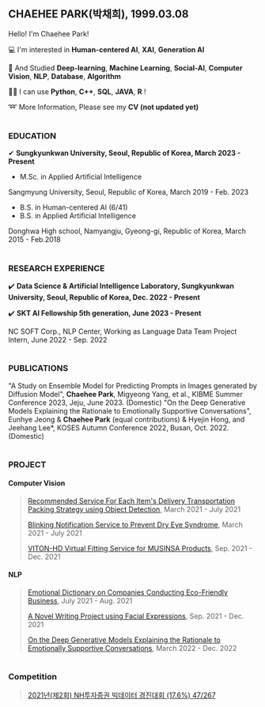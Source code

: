 ## CHAEHEE PARK(박채희), 1999.03.08

Hello! I'm Chaehee Park! 


💻 I'm interested in **Human-centered AI**, **XAI**, **Generation AI**

📝 And Studied **Deep-learning**, **Machine Learning**, **Social-AI**, **Computer Vision**, **NLP**, **Database**, **Algorithm** 

👩‍💻 I can use **Python**, **C++**, **SQL**, **JAVA**, **R** !

➿ More Information, Please see my **CV (not updated yet)**  
#

### EDUCATION
✔ **Sungkyunkwan University, Seoul, Republic of Korea,  March 2023 - Present**
- M.Sc. in Applied Artificial Intelligence  

Sangmyung University, Seoul, Republic of Korea, March 2019 - Feb. 2023
- B.S. in Human-centered AI (6/41)
- B.S. in Applied Artificial Intelligence

Donghwa High school, Namyangju, Gyeong-gi, Republic of Korea, March 2015 - Feb.2018
#



### RESEARCH EXPERIENCE
✔️ **Data Science & Artificial Intelligence Laboratory, Sungkyunkwan University, Seoul, Republic of Korea,  Dec. 2022 - Present** 

✔️ **SKT AI Fellowship 5th generation,  June 2023 - Present** 

NC SOFT Corp., NLP Center,
Working as Language Data Team Project Intern,     June 2022 - Sep. 2022 
#

### PUBLICATIONS
"A Study on Ensemble Model for Predicting Prompts in Images generated by Diffusion Model", **Chaehee Park**, Migyeong Yang, et al., KIBME Summer Conference 2023, Jeju, June 2023. (Domestic)
"On the Deep Generative Models Explaining the Rationale to Emotionally Supportive Conversations", Eunhye Jeong & **Chaehee Park** (equal contributions) & Hyejin Hong, and Jeehang Lee*, KOSES Autumn Conference 2022, Busan, Oct. 2022. (Domestic)
#

### PROJECT
#### Computer Vision
>[Recommended Service For Each Item's Delivery Transportation Packing Strategy using Object Detection](http://github.com/ChaeheePark/SMUS), March 2021 - July 2021
>
>[Blinking Notification Service to Prevent Dry Eye Syndrome](https://github.com/smu-deep-learning-project/in_out), March 2021 - July 2021
>
>[VITON-HD Virtual Fitting Service for MUSINSA Products](https://github.com/ChaeheePark/modelgirls), Sep. 2021 - Dec. 2021
>

#### NLP
>[Emotional Dictionary on Companies Conducting Eco-Friendly Business](https://github.com/Data-campus-SloganAnalysis/Main), July 2021 - Aug. 2021
>
>[A Novel Writing Project using Facial Expressions](https://github.com/ChaeheePark/novelgirls), Sep. 2021 - Dec. 2021
>
>[On the Deep Generative Models Explaining the Rationale to Emotionally Supportive Conversations](https://github.com/ChaeheePark/XAI-Emotionally-Supportive-Conversations), March 2022 - Dec. 2022
>

#
### Competition
>[2021년(제2회) NH투자증권 빅데이터 경진대회 (17.6%) 47/267](https://github.com/ChaeheePark/NH_Bigdata_Contest)
>
